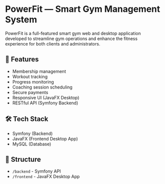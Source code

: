 # PowerFit — Smart Gym Management System

PowerFit is a full-featured smart gym web and desktop application developed to streamline gym operations and enhance the fitness experience for both clients and administrators.

## 🚀 Features

- Membership management
- Workout tracking
- Progress monitoring
- Coaching session scheduling
- Secure payments
- Responsive UI (JavaFX Desktop)
- RESTful API (Symfony Backend)

## 🛠 Tech Stack

- Symfony (Backend)
- JavaFX (Frontend Desktop App)
- MySQL (Database)



## 📂 Structure

- `/backend` - Symfony API
- `/frontend` - JavaFX Desktop App
